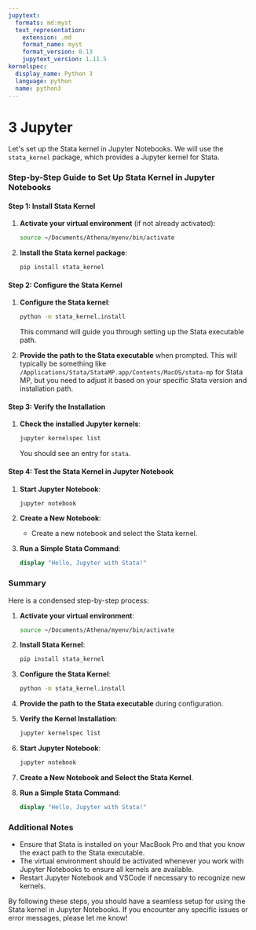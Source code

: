 ```yaml
---
jupytext:
  formats: md:myst
  text_representation:
    extension: .md
    format_name: myst
    format_version: 0.13
    jupytext_version: 1.11.5
kernelspec:
  display_name: Python 3
  language: python
  name: python3
---
```


# 3 Jupyter

Let's set up the Stata kernel in Jupyter Notebooks. We will use the `stata_kernel` package, which provides a Jupyter kernel for Stata.

### Step-by-Step Guide to Set Up Stata Kernel in Jupyter Notebooks

#### Step 1: Install Stata Kernel

1. **Activate your virtual environment** (if not already activated):
   ```bash
   source ~/Documents/Athena/myenv/bin/activate
   ```

2. **Install the Stata kernel package**:
   ```bash
   pip install stata_kernel
   ```

#### Step 2: Configure the Stata Kernel

1. **Configure the Stata kernel**:
   ```bash
   python -m stata_kernel.install
   ```

   This command will guide you through setting up the Stata executable path.

2. **Provide the path to the Stata executable** when prompted. This will typically be something like `/Applications/Stata/StataMP.app/Contents/MacOS/stata-mp` for Stata MP, but you need to adjust it based on your specific Stata version and installation path.

#### Step 3: Verify the Installation

1. **Check the installed Jupyter kernels**:
   ```bash
   jupyter kernelspec list
   ```

   You should see an entry for `stata`.

#### Step 4: Test the Stata Kernel in Jupyter Notebook

1. **Start Jupyter Notebook**:
   ```bash
   jupyter notebook
   ```

2. **Create a New Notebook**:
   - Create a new notebook and select the Stata kernel.

3. **Run a Simple Stata Command**:
   ```stata
   display "Hello, Jupyter with Stata!"
   ```

### Summary

Here is a condensed step-by-step process:

1. **Activate your virtual environment**:
   ```bash
   source ~/Documents/Athena/myenv/bin/activate
   ```

2. **Install Stata Kernel**:
   ```bash
   pip install stata_kernel
   ```

3. **Configure the Stata Kernel**:
   ```bash
   python -m stata_kernel.install
   ```

4. **Provide the path to the Stata executable** during configuration.

5. **Verify the Kernel Installation**:
   ```bash
   jupyter kernelspec list
   ```

6. **Start Jupyter Notebook**:
   ```bash
   jupyter notebook
   ```

7. **Create a New Notebook and Select the Stata Kernel**.

8. **Run a Simple Stata Command**:
   ```stata
   display "Hello, Jupyter with Stata!"
   ```

### Additional Notes

- Ensure that Stata is installed on your MacBook Pro and that you know the exact path to the Stata executable.
- The virtual environment should be activated whenever you work with Jupyter Notebooks to ensure all kernels are available.
- Restart Jupyter Notebook and VSCode if necessary to recognize new kernels.

By following these steps, you should have a seamless setup for using the Stata kernel in Jupyter Notebooks. If you encounter any specific issues or error messages, please let me know!